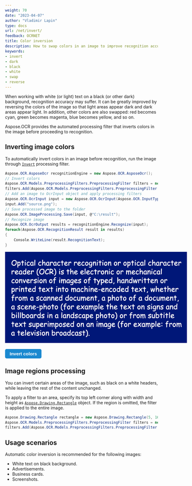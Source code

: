 ```yaml
---
weight: 70
date: "2023-04-07"
author: "Vladimir Lapin"
type: docs
url: /net/invert/
feedback: OCRNET
title: Color inversion
description: How to swap colors in an image to improve recognition accuracy.
keywords:
- invert
- dark
- black
- white
- swap
- reverse
---
```


<style>
	button {
		cursor: pointer;
		margin-right: 20px;
		padding: 7px 15px;
		border: none;
		border-radius: 5px;
		background-color: #1a89d0;
		font-weight: 700;
		font-size: 15px;
		color: #ffffff;
	}

	button:hover {
		background-color: #3071a9;
	}

	button:focus {
		outline: none;
	}

	.duo {
		position: relative;
		width: 600px;
		height: 300px;
		margin-bottom: 20px;
	}

	.duo > img {
		position: absolute;
	}
</style>

When working with white (or light) text on a black (or other dark) background, recognition accuracy may suffer. It can be greatly improved by reversing the colors of the image so that light areas appear dark and dark areas appear light. In addition, other colors are also swapped: red becomes cyan, green becomes magenta, blue becomes yellow, and so on.

Aspose.OCR provides the automated processing filter that inverts colors in the image before proceeding to recognition.

## Inverting image colors

To automatically invert colors in an image before recognition, run the image through [`Invert`](https://reference.aspose.com/ocr/net/aspose.ocr.models.preprocessingfilters/preprocessingfilter/invert/) processing filter.

```csharp
Aspose.OCR.AsposeOcr recognitionEngine = new Aspose.OCR.AsposeOcr();
// Invert colors
Aspose.OCR.Models.PreprocessingFilters.PreprocessingFilter filters = new Aspose.OCR.Models.PreprocessingFilters.PreprocessingFilter();
filters.Add(Aspose.OCR.Models.PreprocessingFilters.PreprocessingFilter.Invert());
// Add an image to OcrInput object and apply processing filters
Aspose.OCR.OcrInput input = new Aspose.OCR.OcrInput(Aspose.OCR.InputType.SingleImage, filters);
input.Add("source.png");
// Save processed image to the folder
Aspose.OCR.ImageProcessing.Save(input, @"C:\result");
// Recognize image
Aspose.OCR.OcrOutput results = recognitionEngine.Recognize(input);
foreach(Aspose.OCR.RecognitionResult result in results)
{
	Console.WriteLine(result.RecognitionText);
}
```

<div class="duo">
	<img src="origin.png" alt="White text on dark background" />
	<img src="result.png" alt="Inverted image" style="display: none;" />
</div>
<button onclick="triggerSkew(this)">Invert colors</button>
<script>
	function triggerSkew(obj)
	{
		let images = $(".duo > img");
		let skewed = images.eq(0).is(":visible");
		if(skewed)
		{
			images.eq(1).show(200);
			images.eq(0).hide(200);
			$(obj).text("Revert to original image");
		}
		else
		{
			images.eq(0).show(200);
			images.eq(1).hide(200);
			$(obj).text("Invert colors");
		}
	}
</script>

## Image regions processing

You can invert certain areas of the image, such as black on a white headers, while leaving the rest of the content unchanged.

To apply a filter to an area, specify its top left corner along with width and height as [`Aspose.Drawing.Rectangle`](https://reference.aspose.com/drawing/net/system.drawing/rectangle/) object. If the region is omitted, the filter is applied to the entire image.

```csharp
Aspose.Drawing.Rectangle rectangle = new Aspose.Drawing.Rectangle(5, 161, 340, 113);
Aspose.OCR.Models.PreprocessingFilters.PreprocessingFilter filters = new Aspose.OCR.Models.PreprocessingFilters.PreprocessingFilter();
filters.Add(Aspose.OCR.Models.PreprocessingFilters.PreprocessingFilter.Invert(rectangle));
```

## Usage scenarios

Automatic color inversion is recommended for the following images:

- White text on black background.
- Advertisements.
- Business cards.
- Screenshots.
